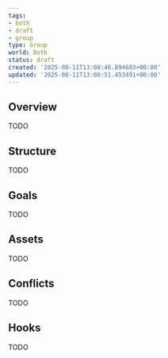```yaml
---
tags:
- both
- draft
- group
type: Group
world: Both
status: draft
created: '2025-08-11T13:08:46.894603+00:00'
updated: '2025-08-11T13:08:51.453491+00:00'
---
```



## Overview

TODO
## Structure

TODO
## Goals

TODO
## Assets

TODO
## Conflicts

TODO
## Hooks

TODO
